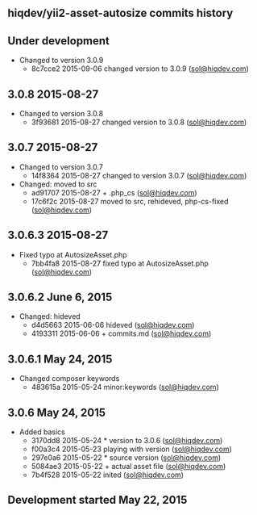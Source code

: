 hiqdev/yii2-asset-autosize commits history
------------------------------------------

## Under development

- Changed to version 3.0.9
    - 8c7cce2 2015-09-06 changed version to 3.0.9 (sol@hiqdev.com)

## 3.0.8 2015-08-27

- Changed to version 3.0.8
    - 3f93681 2015-08-27 changed version to 3.0.8 (sol@hiqdev.com)

## 3.0.7 2015-08-27

- Changed to version 3.0.7
    - 14f8364 2015-08-27 changed to version 3.0.7 (sol@hiqdev.com)
- Changed: moved to src
    - ad91707 2015-08-27 + .php_cs (sol@hiqdev.com)
    - 17c6f2c 2015-08-27 moved to src, rehideved, php-cs-fixed (sol@hiqdev.com)

## 3.0.6.3 2015-08-27

- Fixed typo at AutosizeAsset.php
    - 7bb4fa8 2015-08-27 fixed typo at AutosizeAsset.php (sol@hiqdev.com)

## 3.0.6.2 June 6, 2015

- Changed: hideved
    - d4d5663 2015-06-06 hideved (sol@hiqdev.com)
    - 4193311 2015-06-06 + commits.md (sol@hiqdev.com)

## 3.0.6.1 May 24, 2015

- Changed composer keywords
    - 483615a 2015-05-24 minor:keywords (sol@hiqdev.com)

## 3.0.6 May 24, 2015

- Added basics
    - 3170dd8 2015-05-24 * version to 3.0.6 (sol@hiqdev.com)
    - f00a3c4 2015-05-23 playing with version (sol@hiqdev.com)
    - 297e0a6 2015-05-22 * source version (sol@hiqdev.com)
    - 5084ae3 2015-05-22 + actual asset file (sol@hiqdev.com)
    - 7b4f528 2015-05-22 inited (sol@hiqdev.com)

## Development started May 22, 2015

